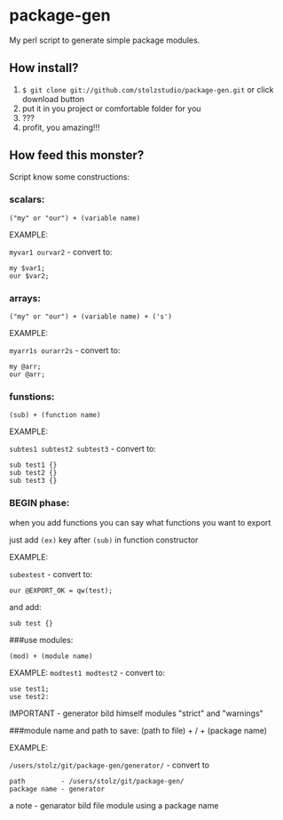 # package-gen
My perl script to generate simple package modules.

## How install?

1. `$ git clone git://github.com/stolzstudio/package-gen.git` or click download button
2. put it in you project or comfortable folder for you
2. ???
3. profit, you amazing!!! 

## How feed this monster?

Script know some constructions:
  
### scalars:

    ("my" or "our") + (variable name) 
 
EXAMPLE:

`myvar1 ourvar2` - convert to:

    my $var1; 
    our $var2;

### arrays:

    ("my" or "our") + (variable name) + ('s')

EXAMPLE:

`myarr1s ourarr2s` - convert to:

    my @arr;
    our @arr;
  
### funstions:

    (sub) + (function name)

EXAMPLE:

`subtes1 subtest2 subtest3` - convert to:

    sub test1 {} 
    sub test2 {}
    sub test3 {}

### BEGIN phase: 
  
when you add functions you can say what functions you want to export
    
just add `(ex)` key after `(sub)` in function constructor
    
EXAMPLE:

`subextest` - convert to: 

    our @EXPORT_OK = qw(test);

and add:

    sub test {}

###use modules:
  
    (mod) + (module name)
    
EXAMPLE:
`modtest1 modtest2` - convert to:

    use test1;
    use test2:
    
IMPORTANT - generator bild himself modules "strict" and "warnings"

###module name and path to save:
    (path to file) + / + (package name)
  
EXAMPLE:

`/users/stolz/git/package-gen/generator/` - convert to

    path         - /users/stolz/git/package-gen/
    package name - generator
  
a note - genarator bild file module using a package name

